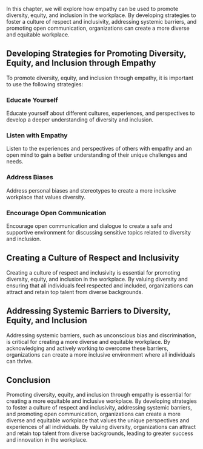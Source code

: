 
In this chapter, we will explore how empathy can be used to promote diversity, equity, and inclusion in the workplace. By developing strategies to foster a culture of respect and inclusivity, addressing systemic barriers, and promoting open communication, organizations can create a more diverse and equitable workplace.

Developing Strategies for Promoting Diversity, Equity, and Inclusion through Empathy
------------------------------------------------------------------------------------

To promote diversity, equity, and inclusion through empathy, it is important to use the following strategies:

### Educate Yourself

Educate yourself about different cultures, experiences, and perspectives to develop a deeper understanding of diversity and inclusion.

### Listen with Empathy

Listen to the experiences and perspectives of others with empathy and an open mind to gain a better understanding of their unique challenges and needs.

### Address Biases

Address personal biases and stereotypes to create a more inclusive workplace that values diversity.

### Encourage Open Communication

Encourage open communication and dialogue to create a safe and supportive environment for discussing sensitive topics related to diversity and inclusion.

Creating a Culture of Respect and Inclusivity
---------------------------------------------

Creating a culture of respect and inclusivity is essential for promoting diversity, equity, and inclusion in the workplace. By valuing diversity and ensuring that all individuals feel respected and included, organizations can attract and retain top talent from diverse backgrounds.

Addressing Systemic Barriers to Diversity, Equity, and Inclusion
----------------------------------------------------------------

Addressing systemic barriers, such as unconscious bias and discrimination, is critical for creating a more diverse and equitable workplace. By acknowledging and actively working to overcome these barriers, organizations can create a more inclusive environment where all individuals can thrive.

Conclusion
----------

Promoting diversity, equity, and inclusion through empathy is essential for creating a more equitable and inclusive workplace. By developing strategies to foster a culture of respect and inclusivity, addressing systemic barriers, and promoting open communication, organizations can create a more diverse and equitable workplace that values the unique perspectives and experiences of all individuals. By valuing diversity, organizations can attract and retain top talent from diverse backgrounds, leading to greater success and innovation in the workplace.
